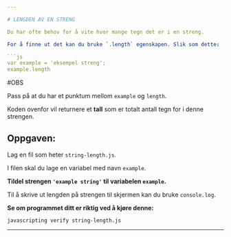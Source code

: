 ```yaml
---

# LENGDEN AV EN STRENG

Du har ofte behov for å vite hvor mange tegn det er i en streng.

For å finne ut det kan du bruke `.length` egenskapen. Slik som dette:

```js
var example = 'eksempel streng';
example.length
```

#OBS

Pass på at du har et punktum mellom `example` og `length`.

Koden ovenfor vil returnere et **tall** som er totalt antall tegn for i denne strengen.


## Oppgaven:

Lag en fil som heter  `string-length.js`.

I filen skal du lage en variabel med navn `example`.

**Tildel strengen `'example string'` til variabelen `example`.**

Til å skrive ut lengden på strengen til skjermen kan du bruke `console.log`.

**Se om programmet ditt er riktig ved å kjøre denne:**

`javascripting verify string-length.js`

---
```

